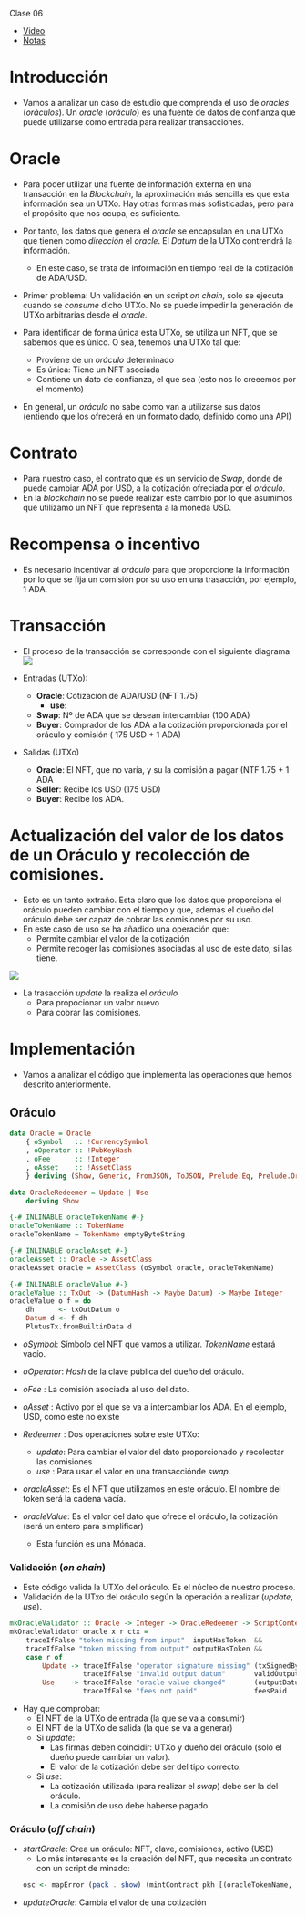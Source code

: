 Clase 06
- [Video](https://www.youtube.com/watch?v=24SHPHEc3zo)
- [Notas](https://docs.plutus-community.com/docs/lectures/Lecture6.html)

# Introducción
- Vamos a analizar un caso de estudio que comprenda el uso de _oracles_ (_oráculos_). Un _oracle_ (_oráculo_) es una fuente de datos de confianza que puede utilizarse como entrada para realizar transacciones.

# Oracle 
- Para poder utilizar una fuente de información externa en una transacción en la _Blockchain_, la aproximación más sencilla es que esta información sea un UTXo. Hay otras formas más sofisticadas, pero para el propósito que nos ocupa, es suficiente.
- Por tanto, los datos que genera el _oracle_ se encapsulan en una UTXo que tienen como _dirección_ el _oracle_. El _Datum_ de la UTXo contrendrá la información.
    - En este caso, se trata de información en tiempo real de la cotización de ADA/USD.
- Primer problema: Un validación en un script _on chain_, solo se ejecuta cuando se _consume_ dicho UTXo. No se puede impedir la generación de UTXo arbitrarias desde el _oracle_.
- Para identificar de forma única esta UTXo, se utiliza un NFT, que se sabemos que es único. O sea, tenemos una UTXo tal que:
    - Proviene de un _oráculo_ determinado
    - Es única: Tiene un NFT asociada
    - Contiene un dato de confianza, el que sea (esto nos lo creeemos por el momento)

- En general, un _oráculo_ no sabe como van a utilizarse sus datos (entiendo que los ofrecerá en un formato dado, definido como  una API)

# Contrato
- Para nuestro caso, el contrato que es un servicio de _Swap_, donde de puede cambiar ADA por USD, a la cotización ofreciada por el _oráculo_.
- En la _blockchain_ no se puede realizar este cambio por lo que asumimos que utilizamo un NFT que representa a la moneda USD.

# Recompensa o incentivo
- Es necesario incentivar al _oráculo_ para que proporcione la información por lo que se fija un comisión por su uso en una trasacción, por ejemplo, 1 ADA.

# Transacción
- El proceso de la transacción se corresponde con el siguiente diagrama
![](./swap_transaction.png)

- Entradas (UTXo):
    - **Oracle**: Cotización de ADA/USD (NFT 1.75)
        - **use**:
    - **Swap**: Nº de ADA que se desean intercambiar (100 ADA)
    - **Buyer**: Comprador de los ADA a la cotización proporcionada por el oráculo y comisión ( 175 USD + 1 ADA)
- Salidas (UTXo)
    - **Oracle**: El NFT, que no varía, y su la comisión a pagar (NTF 1.75 + 1 ADA
    - **Seller**: Recibe los USD (175 USD)
    - **Buyer**: Recibe los ADA.


# Actualización del valor de los datos de un Oráculo y recolección de comisiones.
- Esto es un tanto extraño. Esta claro que los datos que proporciona el oráculo pueden cambiar con el tiempo y que, además el dueño del oráculo debe ser capaz de cobrar las comisiones por su uso.
- En este caso de uso se ha añadido una operación que:
    - Permite cambiar el valor de la cotización
    - Permite recoger las comisiones asociadas al uso de este dato, si las tiene.

![](./oracle_fee_transaction.png)

- La trasacción _update_ la realiza el _oráculo_
    - Para propocionar un valor nuevo
    - Para cobrar las comisiones.

# Implementación
- Vamos a analizar el código que implementa las operaciones que hemos descrito anteriormente.
## Oráculo

```haskell
data Oracle = Oracle
    { oSymbol   :: !CurrencySymbol
    , oOperator :: !PubKeyHash
    , oFee      :: !Integer
    , oAsset    :: !AssetClass
    } deriving (Show, Generic, FromJSON, ToJSON, Prelude.Eq, Prelude.Ord)

data OracleRedeemer = Update | Use
    deriving Show

{-# INLINABLE oracleTokenName #-}
oracleTokenName :: TokenName
oracleTokenName = TokenName emptyByteString

{-# INLINABLE oracleAsset #-}
oracleAsset :: Oracle -> AssetClass
oracleAsset oracle = AssetClass (oSymbol oracle, oracleTokenName)

{-# INLINABLE oracleValue #-}
oracleValue :: TxOut -> (DatumHash -> Maybe Datum) -> Maybe Integer
oracleValue o f = do
    dh      <- txOutDatum o
    Datum d <- f dh
    PlutusTx.fromBuiltinData d
```

- _oSymbol_: Símbolo del NFT que vamos a utilizar. _TokenName_ estará vacío.
- _oOperator_: _Hash_ de la clave pública del dueño del oráculo.
- _oFee_ : La comisión asociada al uso del dato.
- _oAsset_ : Activo por el que se va a intercambiar los ADA. En el ejemplo, USD, como este no existe
- _Redeemer_ : Dos operaciones sobre este UTXo: 
    - _update_: Para cambiar el valor del dato proporcionado y recolectar las comisiones
    - _use_ : Para usar el valor en una transacciónde _swap_.

- _oracleAsset_: Es el NFT que utilizamos en este oráculo. El nombre del token será la cadena vacía.
- _oracleValue_: Es el valor del dato que ofrece el oráculo, la cotización (será un entero para simplificar)
    - Esta función es una Mónada.

### Validación (_on chain_)
- Este código valida la UTXo del oráculo. Es el núcleo de nuestro proceso.
- Validación de la UTxo del oráculo según la operación a realizar (_update_, _use_).
```haskell
mkOracleValidator :: Oracle -> Integer -> OracleRedeemer -> ScriptContext -> Bool
mkOracleValidator oracle x r ctx =
    traceIfFalse "token missing from input"  inputHasToken  &&
    traceIfFalse "token missing from output" outputHasToken &&
    case r of
        Update -> traceIfFalse "operator signature missing" (txSignedBy info $ oOperator oracle) &&
                  traceIfFalse "invalid output datum"       validOutputDatum
        Use    -> traceIfFalse "oracle value changed"       (outputDatum == Just x)              &&
                  traceIfFalse "fees not paid"              feesPaid
```
- Hay que comprobar:
    - El NFT de la UTXo de entrada (la que se va a consumir)
    - El NFT de la UTXo de salida (la que se va a generar)
    - Si _update_:
        - Las firmas deben coincidir: UTXo y dueño del oráculo (solo el dueño puede cambiar un valor).
        - El valor de la cotización debe ser del tipo correcto.
    - Si _use_: 
        - La cotización utilizada (para realizar el _swap_) debe ser la del oráculo.
        - La comisión de uso debe haberse pagado.
        
### Oráculo (_off chain_)
- _startOracle_: Crea un oráculo: NFT, clave, comisiones, activo (USD)
    - Lo más interesante es la creación del NFT, que necesita un contrato con un script de minado:
    ```haskell
    osc <- mapError (pack . show) (mintContract pkh [(oracleTokenName, 1)] :: Contract w s CurrencyError OneShotCurrency)
    ```
- _updateOracle_: Cambia el valor de una cotización

